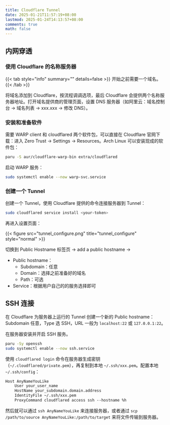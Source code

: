 ```yaml
---
title: Cloudflare Tunnel
date: 2025-01-21T11:57:19+08:00
lastmod: 2025-01-24T14:13:57+08:00
comments: true
math: false
---
```


<!--more-->

## 内网穿透

### 使用 Cloudflare 的名称服务器

{{< tab style="info" summary="" details=false >}}
开始之前需要一个域名。
{{< /tab >}}

将域名添加到 Cloudflare，按流程调调选项，最后 Cloudflare 会提供两个名称服务器地址。打开域名提供商的管理页面，设置 DNS 服务器（如阿里云：域名控制台 → 域名列表 → xxx.xxx → 修改 DNS）。

### 安装和准备软件

需要 WARP client 和 cloudflared 两个软件包，可以直接在 Cloudflare 官网下载：进入 Zero Trust → Settings → Resources。Arch Linux 可以安装现成的软件包：

```bash
paru -S aur/cloudflare-warp-bin extra/cloudflared
```

启动 WARP 服务：

```bash
sudo systemctl enable --now warp-svc.service
```

### 创建一个 Tunnel

创建一个 Tunnel，使用 Cloudflare 提供的命令连接服务器到 Tunnel：

```bash
sudo cloudflared service install <your-token>
```

再进入设置页面：

{{< figure src="tunnel_configure.png" title="tunnel_configure" style="normal" >}}

切换到 Public Hostname 标签页 → add a public hostname →

- Public hostname：
    - Subdomain：任意
    - Domain：选择之前准备好的域名
    - Path：可选
- Service：根据用户自己的的服务选择即可

## SSH 连接

在 Cloudflare 为服务器上运行的 Tunnel 创建一个新的 Public hostname：Subdomain 任意，Type 选 SSH，URL 一般为 `localhost:22` 或 `127.0.0.1:22`。

在服务器安装并开启 SSH 服务。

```bash
paru -Sy openssh
sudo systemctl enable --now ssh.service
```

使用 `cloudflared login` 命令在服务器生成密钥（`~/.cloudflared/private.pem`），再复制到本地 `~/.ssh/xxx.pem`。配置本地 `~/.ssh/config`：

```txt
Host AnyNameYouLike
    User your_user_name
    HostName your_subdomain.domain.address
    IdentityFile ~/.ssh/xxx.pem
    ProxyCommand cloudflared access ssh --hostname %h
```

然后就可以通过 `ssh AnyNameYouLike` 来连接服务器，或者通过 `scp /path/to/source AnyNameYouLike:/path/to/target` 来将文件传输到服务器。
